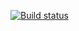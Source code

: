 [![Build status](https://ci.appveyor.com/api/projects/status/vp6p9orci5yjadii?svg=true)](https://ci.appveyor.com/project/Nadya-Chi/pageobject)